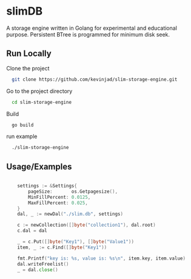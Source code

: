 
# slimDB

A storage engine written in Golang for experimental and educational purpose. Persistent BTree is programmed for minimum disk seek.




## Run Locally

Clone the project

```bash
  git clone https://github.com/kevinjad/slim-storage-engine.git
```

Go to the project directory

```bash
  cd slim-storage-engine
```

Build

```bash
  go build
```

run example

```bash
  ./slim-storage-engine
```


## Usage/Examples

```go

	settings := &Settings{
		pageSize:       os.Getpagesize(),
		MinFillPercent: 0.0125,
		MaxFillPercent: 0.025,
	}
	dal, _ := newDal("./slim.db", settings)

	c := newCollection([]byte("collection1"), dal.root)
	c.dal = dal

	_ = c.Put([]byte("Key1"), []byte("Value1"))
	item, _ := c.Find([]byte("Key1"))

	fmt.Printf("key is: %s, value is: %s\n", item.key, item.value)
	dal.writeFreelist()
	_ = dal.close()


```

